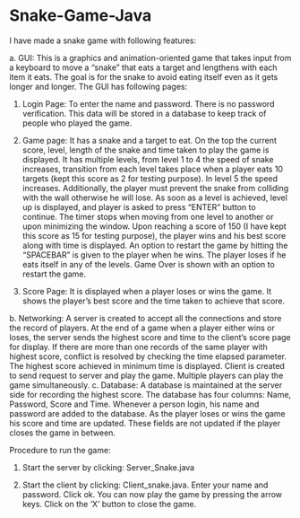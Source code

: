 # Snake-Game-Java
I have made a snake game with following features:

a.	GUI:
This is a graphics and animation-oriented game that takes input from a keyboard to move a “snake” that eats a target and lengthens with each item it eats. The goal is for the snake to avoid eating itself even as it gets longer and longer. 
The GUI has following pages:
1.	Login Page: To enter the name and password. There is no password verification. This data will be stored in a database to keep track of people who played the game.
 
2.	Game page: It has a snake and a target to eat. On the top the current score, level, length of the snake and time taken to play the game is displayed. It has multiple levels, from level 1 to 4 the speed of snake increases, transition from each level takes place when a player eats 10 targets (kept this score as 2 for testing purpose). In level 5 the speed increases. Additionally, the player must prevent the snake from colliding with the wall otherwise he will lose. As soon as a level is achieved, level up is displayed, and player is asked to press “ENTER” button to continue. The timer stops when moving from one level to another or upon minimizing the window. Upon reaching a score of 150 (I have kept this score as 15 for testing purpose), the player wins and his best score along with time is displayed. An option to restart the game by hitting the “SPACEBAR” is given to the player when he wins.
The player loses if he eats itself in any of the levels. Game Over is shown with an option to restart the game.
3.	Score Page: It is displayed when a player loses or wins the game. It shows the player’s best score and the time taken to achieve that score.


b.	Networking: A server is created to accept all the connections and store the record of players. At the end of a game when a player either wins or loses, the server sends the highest score and time to the client’s score page for display. If there are more than one records of the same player with highest score, conflict is resolved by checking the time elapsed parameter. The highest score achieved in minimum time is displayed.
Client is created to send request to server and play the game. Multiple players can play the game simultaneously.
c.	Database: A database is maintained at the server side for recording the highest score. The database has four columns: Name, Password, Score and Time. Whenever a person login, his name and password are added to the database. As the player loses or wins the game his score and time are updated. These fields are not updated if the player closes the game in between.


Procedure to run the game:
1.	Start the server by clicking: Server_Snake.java
 

2.	Start the client by clicking: Client_snake.java. Enter your name and password. Click ok. You can now play the game by pressing the arrow keys. Click on the ‘X’ button to close the game.
